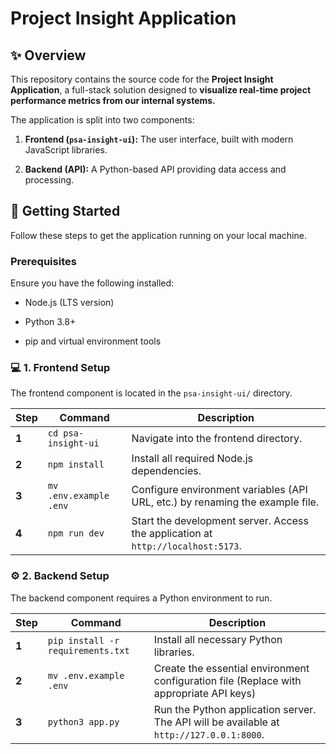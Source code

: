 # Project Insight Application

## ✨ Overview

This repository contains the source code for the **Project Insight Application**, a full-stack solution designed to **visualize real-time project performance metrics from our internal systems.**

The application is split into two components:

1. **Frontend (`psa-insight-ui`):** The user interface, built with modern JavaScript libraries.

2. **Backend (API):** A Python-based API providing data access and processing.

## 🚀 Getting Started

Follow these steps to get the application running on your local machine.

### Prerequisites

Ensure you have the following installed:

- Node.js (LTS version)

- Python 3.8+

- pip and virtual environment tools

### 💻 1. Frontend Setup

The frontend component is located in the `psa-insight-ui/` directory.

| Step  | Command                | Description                                                                      |
| ----- | ---------------------- | -------------------------------------------------------------------------------- |
| **1** | `cd psa-insight-ui`    | Navigate into the frontend directory.                                            |
| **2** | `npm install`          | Install all required Node.js dependencies.                                       |
| **3** | `mv .env.example .env` | Configure environment variables (API URL, etc.) by renaming the example file.    |
| **4** | `npm run dev`          | Start the development server. Access the application at `http://localhost:5173`. |

### ⚙️ 2. Backend Setup

The backend component requires a Python environment to run.

| Step  | Command                           | Description                                                                              |
| ----- | --------------------------------- | ---------------------------------------------------------------------------------------- |
| **1** | `pip install -r requirements.txt` | Install all necessary Python libraries.                                                  |
| **2** | `mv .env.example .env`            | Create the essential environment configuration file (Replace with appropriate API keys)  |
| **3** | `python3 app.py`                  | Run the Python application server. The API will be available at `http://127.0.0.1:8000`. |
